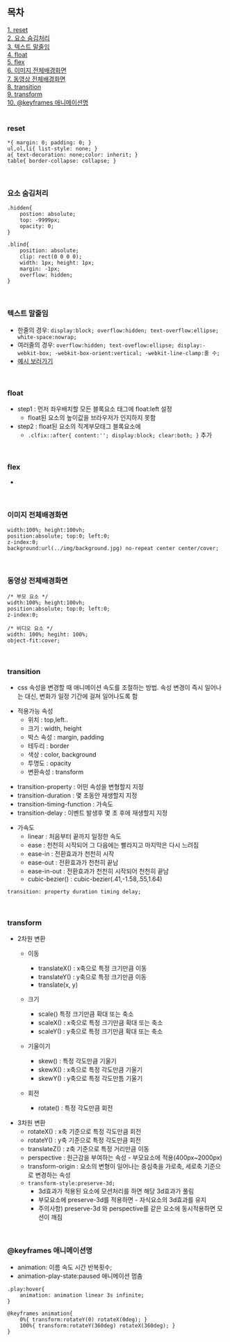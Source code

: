 ## 목차
[1. reset](#reset)<br/>
[2. 요소 숨김처리](#요소-숨김처리)<br/>
[3. 텍스트 말줄임](#텍스트-말줄임)<br/>
[4. float](#float)<br/>
[5. flex](#flex)<br/>
[6. 이미지 전체배경화면](#이미지-전체배경화면)<br/>
[7. 동영상 전체배경화면](#동영상-전체배경화면)<br/>
[8. transition](#transition)<br/>
[9. transform](#transform)<br/>
[10. @keyframes 애니메이션명](#keyframes-애니메이션명)<br/>
<br/>

### reset
```
*{ margin: 0; padding: 0; }
ul,ol,li{ list-style: none; }
a{ text-decoration: none;color: inherit; }
table{ border-collapse: collapse; }
```

<br/>

### 요소 숨김처리
```
.hidden{
    postion: absolute;
    top: -9999px;
    opacity: 0;
}
 
.blind{
    position: absolute;
    clip: rect(0 0 0 0);
    width: 1px; height: 1px;
    margin: -1px;
    overflow: hidden;
}
```

<br/>

###  텍스트 말줄임
 - 한줄의 경우: ```display:block; overflow:hidden; text-overflow:ellipse; white-space:nowrap;```
 - 여러줄의 경우: ```overflow:hidden; text-oveflow:ellipse; display:-webkit-box; -webkit-box-orient:vertical; -webkit-line-clamp:줄 수;```
 - [예시 보러가기](https://ekgoddldi.tistory.com/171?category=980959)

<br/>

### float
 * step1 : 먼저 좌우배치할 모든 블록요소 태그에 float:left 설정
     - float된 요소의 높이값을 브라우저가 인지하지 못함  
 * step2 : float된 요소의 직계부모태그 블록요소에
     - ```.clfix::after{ content:''; display:block; clear:both; }``` 추가

<br/>

### flex
 - 

<br/>

### 이미지 전체배경화면
```
width:100%; height:100vh; 
position:absolute; top:0; left:0; 
z-index:0; 
background:url(../img/background.jpg) no-repeat center center/cover;
```

<br/>

### 동영상 전체배경화면
```
/* 부모 요소 */
width:100%; height:100vh; 
position:absolute; top:0; left:0; 
z-index:0; 

/* 비디오 요소 */
width: 100%; hegiht: 100%;
object-fit:cover; 
```
<br/>

### transition
  - css 속성을 변경할 때 애니메이션 속도를 조절하는 방법. 속성 변경이 즉시 일어나는 대신, 변화가 일정 기간에 걸쳐 일어나도록 함 
 * 적용가능 속성 
   - 위치 : top,left.. 
   - 크기 : width, height 
   - 박스 속성 : margin, padding 
   - 테두리 : border 
   - 색상 : color, background 
   - 투명도 : opacity 
   - 변환속성 : transform   

 - transition-property : 어떤 속성을 변형할지 지정 
 - transition-duration : 몇 초동안 재생할지 지정 
 - transition-timing-function : 가속도 
 - transition-delay : 이벤트 발생후 몇 초 후에 재생할지 지정   

 * 가속도 
   - linear : 처음부터 끝까지 일정한 속도 
   - ease : 천천히 시작되어 그 다음에는 빨라지고 마지막은 다시 느려짐 
   - ease-in : 전환효과가 천천히 시작 
   - ease-out : 전환효과가 천천히 끝남  
   - ease-in-out : 전환효과가 천천히 시작되어 천천히 끝남 
   - cubic-bezier() : cubic-bezier(.41,-1.58,.55,1.64)
```
transition: property duration timing delay; 
```

<br/>

### transform
 * 2차원 변환
   - 이동 
       - translateX() : x축으로 특정 크기만큼 이동 
       - translateY() : y축으로 특정 크기만큼 이동 
       - translate(x, y) 

   - 크기 
       - scale() 특정 크기만큼 확대 또는 축소 
       - scaleX() : x축으로 특정 크기만큼 확대 또는 축소 
       - scaleY() : y축으로 특정 크기만큼 확대 또는 축소 

   - 기울이기 
       - skew() : 특정 각도만큼 기울기 
       - skewX() : x축으로 특정 각도만큼 기울기 
       - skewY() : y축으로 특정 각도만틈 기울기 

   - 회전 
       - rotate() : 특정 각도만큼 회전 

 - 3차원 변환 
   - rotateX() : x축 기준으로 특정 각도만큼 회전 
   - rotateY() : y축 기준으로 특정 각도만큼 회전  
   - translateZ() : z축 기준으로 특정 거리만큼 이동 
   - perspective : 원근감을 부여하는 속성 - 부모요소에 적용(400px~2000px)
   - transform-origin : 요소의 변형이 일어나는 중심축을 가로축, 세로축 기준으로 변경하는 속성 
   - ```transform-style:preserve-3d;```
       - 3d효과가 적용된 요소에 모션처리를 하면 해당 3d효과가 풀림
       - 부모요소에 preserve-3d를 적용하면 - 자식요소의 3d효과를 유지 
       - 주의사항) preserve-3d 와 perspective를 같은 요소에 동시적용하면 모션이 깨짐 

<br/>

### @keyframes 애니메이션명
 - animation: 이름 속도 시간 반복횟수; 
 - animation-play-state:paused 애니메이션 멈춤         
```
.play:hover{
    animation: animation linear 3s infinite;  
}

@keyframes animation{
    0%{ transform:rotateY(0) rotateX(0deg); }
    100%{ transform:rotateY(360deg) rotateX(360deg); }
}
```

<br/>
